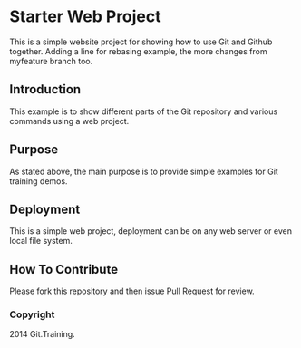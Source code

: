 # Starter Web Project

This is a simple website project for
showing how to use Git and Github together.
Adding a line for rebasing example, the more changes from myfeature 
branch too.

## Introduction

This example is to show different parts 
of the Git repository and various commands
using a web project.

## Purpose

As stated above, the main purpose is to 
provide simple examples for Git training 
demos.

## Deployment

This is a simple web project, deployment 
can be on any web server or even local
file system.

## How To Contribute

Please fork this repository and then issue Pull Request for review.

### Copyright

2014 Git.Training.